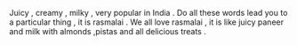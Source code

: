 Juicy , creamy , milky , very popular in India . Do all these words lead you to a particular thing , it is rasmalai . We all love rasmalai , it is like juicy paneer and milk with almonds ,pistas and all delicious treats . 